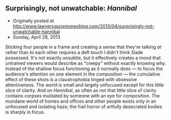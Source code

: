 ## Surprisingly, not unwatchable: <em>Hannibal</em>

 * Originally posted at http://www.lawyersgunsmoneyblog.com/2013/04/surprisingly-not-unwatchable-hannibal
 * Sunday, April 28, 2013

Sticking four people in a frame and creating a sense that they're talking _at_ rather than _to_ each other requires a deft touch I didn't think Slade possessed. It's not exactly unsubtle, but it effectively creates a mood that untrained viewers would describe as "creepy" without exactly knowing why. Instead of the shallow focus functioning as it normally does — to focus the audience's attention on one element in the composition — the cumulative effect of these shots is a claustrophobia tinged with obsessive attentiveness. The world is small and largely unfocused except for this little slice of clarity. And on _Hannibal_, as often as not that little slice of clarity contains corpses mutilated by someone with an eye for composition. The mundane world of homes and offices and other people exists only in an unfocused and isolating haze; the frail horror of artfully desecrated bodies is sharply in focus.